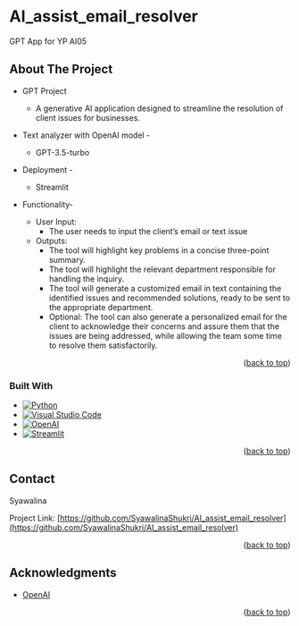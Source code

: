 <a name="readme-top"></a>
# AI_assist_email_resolver
 GPT App for YP AI05

<!-- ABOUT THE PROJECT -->
## About The Project


* GPT Project
   * A generative AI application designed to streamline the resolution of client issues for businesses.
     
* Text analyzer with OpenAI model -
    * GPT-3.5-turbo

* Deployment -
    * Streamlit

* Functionality-
    * User Input:
       * The user needs to input the client’s email or text issue
    * Outputs:
       * The tool will highlight key problems in a concise three-point summary. 
       * The tool will highlight the relevant department responsible for handling the inquiry.
       * The tool will generate a customized email in text containing the identified issues and recommended solutions, ready to be sent to the appropriate department. 
       * Optional: The tool can also generate a personalized email for the client to acknowledge their concerns and assure them that the issues are being addressed, while allowing the team some time to resolve them      satisfactorily.


<p align="right">(<a href="#readme-top">back to top</a>)</p>



### Built With

* [![Python](https://img.shields.io/badge/Python-3.8%2B-blue)](https://www.python.org/)
* [![Visual Studio Code](https://img.shields.io/badge/Visual%20Studio%20Code-Latest-blue)](https://code.visualstudio.com/)
* [![OpenAI](https://img.shields.io/badge/OpenAI-GPT3.5turbo-blue)](https://openai.com/)
* [![Streamlit](https://img.shields.io/badge/Streamlit-Latest-blue)](https://streamlit.io/)


<p align="right">(<a href="#readme-top">back to top</a>)</p>


<!-- CONTACT -->
## Contact

Syawalina

Project Link: [https://github.com/SyawalinaShukri/AI_assist_email_resolver](https://github.com/SyawalinaShukri/AI_assist_email_resolver)

<p align="right">(<a href="#readme-top">back to top</a>)</p>



<!-- ACKNOWLEDGMENTS -->
## Acknowledgments

* [OpenAI](https://platform.openai.com/overview)


<p align="right">(<a href="#readme-top">back to top</a>)</p>

 
